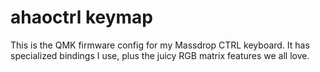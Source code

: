 # ahaoctrl keymap

This is the QMK firmware config for my Massdrop CTRL keyboard. It has specialized bindings I use, plus the juicy RGB matrix features we all love.
